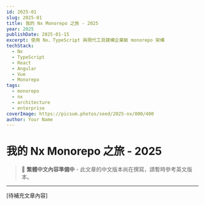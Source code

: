 ```yaml
---
id: 2025-01
slug: 2025-01
title: 我的 Nx Monorepo 之旅 - 2025
year: 2025
publishDate: 2025-01-15
excerpt: 使用 Nx、TypeScript 與現代工具建構企業級 monorepo 架構
techStack:
  - Nx
  - TypeScript
  - React
  - Angular
  - Vue
  - Monorepo
tags:
  - monorepo
  - nx
  - architecture
  - enterprise
coverImage: https://picsum.photos/seed/2025-nx/800/400
author: Your Name
---
```


# 我的 Nx Monorepo 之旅 - 2025

> 📝 **繁體中文內容準備中** - 此文章的中文版本尚在撰寫，請暫時參考英文版本。

---

[待補充文章內容]

